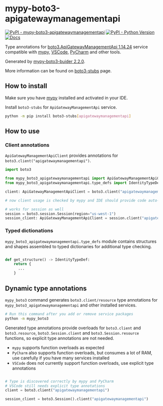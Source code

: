 # mypy-boto3-apigatewaymanagementapi

[![PyPI - mypy-boto3-apigatewaymanagementapi](https://img.shields.io/pypi/v/mypy-boto3-apigatewaymanagementapi.svg?color=blue)](https://pypi.org/project/mypy-boto3-apigatewaymanagementapi)
[![PyPI - Python Version](https://img.shields.io/pypi/pyversions/mypy-boto3-apigatewaymanagementapi.svg?color=blue)](https://pypi.org/project/mypy-boto3-apigatewaymanagementapi)
[![Docs](https://img.shields.io/readthedocs/mypy-boto3-builder.svg?color=blue)](https://mypy-boto3-builder.readthedocs.io/)

Type annotations for
[boto3.ApiGatewayManagementApi 1.14.24](https://boto3.amazonaws.com/v1/documentation/api/1.14.24/reference/services/apigatewaymanagementapi.html#ApiGatewayManagementApi) service
compatible with [mypy](https://github.com/python/mypy), [VSCode](https://code.visualstudio.com/),
[PyCharm](https://www.jetbrains.com/pycharm/) and other tools.

Generated by [mypy-boto3-buider 2.2.0](https://github.com/vemel/mypy_boto3_builder).

More information can be found on [boto3-stubs](https://pypi.org/project/boto3-stubs/) page.

## How to install

Make sure you have [mypy](https://github.com/python/mypy) installed and activated in your IDE.

Install `boto3-stubs` for `ApiGatewayManagementApi` service.

```bash
python -m pip install boto3-stubs[apigatewaymanagementapi]
```

## How to use

### Client annotations

`ApiGatewayManagementApiClient` provides annotations for `boto3.client("apigatewaymanagementapi")`.

```python
import boto3

from mypy_boto3_apigatewaymanagementapi import ApiGatewayManagementApiClient
from mypy_boto3_apigatewaymanagementapi.type_defs import IdentityTypeDef, ...

client: ApiGatewayManagementApiClient = boto3.client("apigatewaymanagementapi")

# now client usage is checked by mypy and IDE should provide code auto-complete

# works for session as well
session = boto3.session.Session(region="us-west-1")
session_client: ApiGatewayManagementApiClient = session.client("apigatewaymanagementapi")
```








### Typed dictionations

`mypy_boto3_apigatewaymanagementapi.type_defs` module contains structures and shapes assembled
to typed dictionaries for additional type checking.

```python

def get_structure() -> IdentityTypeDef:
    return {
      ...
    }
```


## Dynamic type annotations

`mypy_boto3` command generates `boto3.client/resource` type annotations for
`mypy_boto3_apigatewaymanagementapi` and other installed services.

```bash
# Run this command after you add or remove service packages
python -m mypy_boto3
```

Generated type annotations provide overloads for `boto3.client` and `boto3.resource`,
`boto3.Session.client` and `boto3.Session.resource` functions,
so explicit type annotations are not needed.

- `mypy` supports function overloads as expected
- `PyCharm` also supports function overloads, but consumes a lot of RAM, use carefully if you have many services installed
- `VSCode` does not currently support function overloads, use explicit type annotations

```python

# Type is discovered correctly by mypy and PyCharm
# VSCode still needs explicit type annotations
client = boto3.client("apigatewaymanagementapi")

session_client = boto3.Session().client("apigatewaymanagementapi")
```
